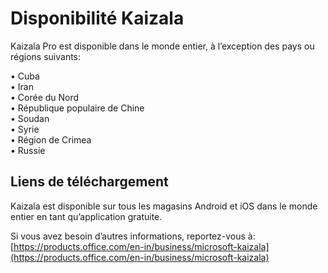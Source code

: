 # <a name="kaizala-availability"></a>Disponibilité Kaizala 

Kaizala Pro est disponible dans le monde entier, à l’exception des pays ou régions suivants:

• Cuba
<br>
• Iran
<br>
• Corée du Nord
<br>
• République populaire de Chine
<br>
• Soudan
<br>
• Syrie
<br>
• Région de Crimea
<br>
• Russie
<br>

## <a name="download-links"></a>Liens de téléchargement

Kaizala est disponible sur tous les magasins Android et iOS dans le monde entier en tant qu’application gratuite.

Si vous avez besoin d’autres informations, reportez-vous à:[https://products.office.com/en-in/business/microsoft-kaizala](https://products.office.com/en-in/business/microsoft-kaizala)
